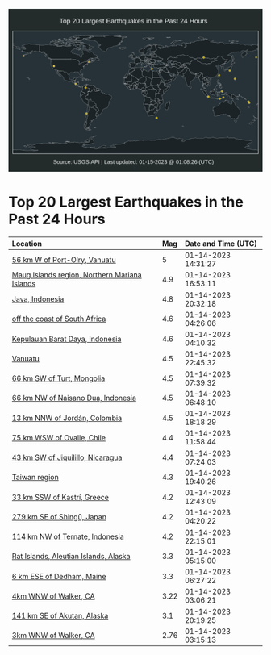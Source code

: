 ![Map](./map.png)

# Top 20 Largest Earthquakes in the Past 24 Hours

| Location | Mag | Date and Time (UTC) |
|:---|:---|:---|
| [56 km W of Port-Olry, Vanuatu](https://earthquake.usgs.gov/earthquakes/eventpage/us7000j4e1) | 5 | 01-14-2023 14:31:27 |
| [Maug Islands region, Northern Mariana Islands](https://earthquake.usgs.gov/earthquakes/eventpage/us7000j4eg) | 4.9 | 01-14-2023 16:53:11 |
| [Java, Indonesia](https://earthquake.usgs.gov/earthquakes/eventpage/us7000j4fe) | 4.8 | 01-14-2023 20:32:18 |
| [off the coast of South Africa](https://earthquake.usgs.gov/earthquakes/eventpage/us7000j4bs) | 4.6 | 01-14-2023 04:26:06 |
| [Kepulauan Barat Daya, Indonesia](https://earthquake.usgs.gov/earthquakes/eventpage/us7000j4bl) | 4.6 | 01-14-2023 04:10:32 |
| [Vanuatu](https://earthquake.usgs.gov/earthquakes/eventpage/us7000j4fv) | 4.5 | 01-14-2023 22:45:32 |
| [66 km SW of Turt, Mongolia](https://earthquake.usgs.gov/earthquakes/eventpage/us7000j4cq) | 4.5 | 01-14-2023 07:39:32 |
| [66 km NW of Naisano Dua, Indonesia](https://earthquake.usgs.gov/earthquakes/eventpage/us7000j4cg) | 4.5 | 01-14-2023 06:48:10 |
| [13 km NNW of Jordán, Colombia](https://earthquake.usgs.gov/earthquakes/eventpage/us7000j4es) | 4.5 | 01-14-2023 18:18:29 |
| [75 km WSW of Ovalle, Chile](https://earthquake.usgs.gov/earthquakes/eventpage/us7000j4dh) | 4.4 | 01-14-2023 11:58:44 |
| [43 km SW of Jiquilillo, Nicaragua](https://earthquake.usgs.gov/earthquakes/eventpage/us7000j4cm) | 4.4 | 01-14-2023 07:24:03 |
| [Taiwan region](https://earthquake.usgs.gov/earthquakes/eventpage/us7000j4f5) | 4.3 | 01-14-2023 19:40:26 |
| [33 km SSW of Kastrí, Greece](https://earthquake.usgs.gov/earthquakes/eventpage/us7000j4dn) | 4.2 | 01-14-2023 12:43:09 |
| [279 km SE of Shingū, Japan](https://earthquake.usgs.gov/earthquakes/eventpage/us7000j4bn) | 4.2 | 01-14-2023 04:20:22 |
| [114 km NW of Ternate, Indonesia](https://earthquake.usgs.gov/earthquakes/eventpage/us7000j4fn) | 4.2 | 01-14-2023 22:15:01 |
| [Rat Islands, Aleutian Islands, Alaska](https://earthquake.usgs.gov/earthquakes/eventpage/ak023n8l9ju) | 3.3 | 01-14-2023 05:15:00 |
| [6 km ESE of Dedham, Maine](https://earthquake.usgs.gov/earthquakes/eventpage/us7000j4c9) | 3.3 | 01-14-2023 06:27:22 |
| [4km WNW of Walker, CA](https://earthquake.usgs.gov/earthquakes/eventpage/nc73831751) | 3.22 | 01-14-2023 03:06:21 |
| [141 km SE of Akutan, Alaska](https://earthquake.usgs.gov/earthquakes/eventpage/us7000j4fa) | 3.1 | 01-14-2023 20:19:25 |
| [3km WNW of Walker, CA](https://earthquake.usgs.gov/earthquakes/eventpage/nc73831756) | 2.76 | 01-14-2023 03:15:13 |
